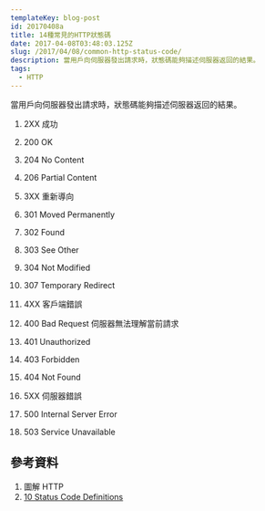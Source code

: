 ```yaml
---
templateKey: blog-post
id: 20170408a
title: 14種常見的HTTP狀態碼
date: 2017-04-08T03:48:03.125Z
slug: /2017/04/08/common-http-status-code/
description: 當用戶向伺服器發出請求時，狀態碼能夠描述伺服器返回的結果。
tags:
  - HTTP
---
```


當用戶向伺服器發出請求時，狀態碼能夠描述伺服器返回的結果。

1. 2XX 成功
1. 200 OK
1. 204 No Content
1. 206 Partial Content

1. 3XX 重新導向
1. 301 Moved Permanently
1. 302 Found
1. 303 See Other
1. 304 Not Modified
1. 307 Temporary Redirect

1. 4XX 客戶端錯誤
1. 400 Bad Request 伺服器無法理解當前請求

1. 401 Unauthorized
1. 403 Forbidden
1. 404 Not Found

1. 5XX 伺服器錯誤
1. 500 Internal Server Error
1. 503 Service Unavailable

## 參考資料

1. 圖解 HTTP
1. [10 Status Code Definitions](https://www.w3.org/Protocols/rfc2616/rfc2616-sec10.html)

